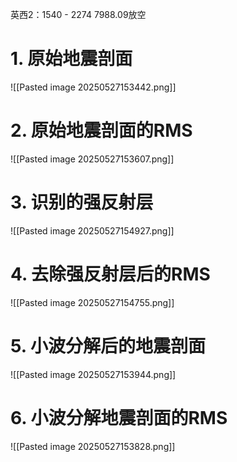 英西2：1540 - 2274
7988.09放空
# 1. 原始地震剖面
![[Pasted image 20250527153442.png]]

# 2. 原始地震剖面的RMS
![[Pasted image 20250527153607.png]]

# 3. 识别的强反射层
![[Pasted image 20250527154927.png]]

# 4. 去除强反射层后的RMS
![[Pasted image 20250527154755.png]]

# 5. 小波分解后的地震剖面
![[Pasted image 20250527153944.png]]

# 6. 小波分解地震剖面的RMS
![[Pasted image 20250527153828.png]]